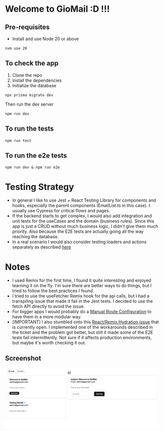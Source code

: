 # Welcome to GioMail :D !!!

## Pre-requisites

* Install and use Node 20 or above
```
nvm use 20
```

## To check the app

1. Clone the repo
2. Install the dependencies
3. Initialize the database

```shellscript
npx prisma migrate dev
```

Then run the dev server
```shellscript
npm run dev
```

## To run the tests

```shellscript
npm run test
```

## To run the e2e tests

```shellscript
npm run dev & npm run e2e
```


# Testing Strategy
- In general I like to use Jest + React Testing Library for components and hooks, especially the parent components (EmailList.ts in this case). I usually use Cypress for critical flows and pages.
- If the backend starts to get complex, I would also add integration and unit tests for the useCases and the domain (business rules).
Since this app is just a CRUD without much business logic, I didn't give them much priority. Also because the E2E tests are actually going all the way reaching the database.
- In a real scenario I would also consider testing loaders and actions separately as described [here](https://sergiodxa.com/tutorials/test-remix-loaders-and-actions)


# Notes
- I used Remix for the first time, I found it quite interesting and enjoyed learning it on the fly. I'm sure there are better ways to do things, but I tried to follow the best practices I found.
- I tried to use the useFetcher Remix hook for the api calls, but I had a transpiling issue that made it fail in the Jest tests. I decided to use the fetch API directly to avoid the issue.
- For bigger apps I would probably do a [Manual Route Configuration](https://remix.run/docs/fr/main/discussion/routes#manual-route-configuration) to have them in a more modular way.
- [IMPORTANT] I also stumbled onto this [React/Remix Hydration issue](https://github.com/remix-run/remix/issues/4822) that is currently open. I implemented one of the workarounds described in the ticket and the problem got better, but still it made some of the E2E tests fail intermittently. Not sure if it affects production environments, but maybe it's worth checking it out. 

## Screenshot

![img.png](img.png)
